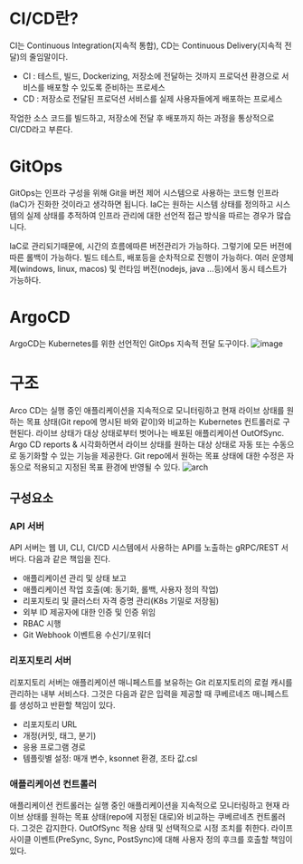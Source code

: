 # CI/CD란?
CI는 Continuous Integration(지속적 통합), CD는 Continuous Delivery(지속적 전달)의 줄임말이다.

- CI : 테스트, 빌드, Dockerizing, 저장소에 전달하는 것까지 프로덕션 환경으로 서비스를 배포할 수 있도록 준비하는 프로세스
- CD : 저장소로 전달된 프로덕션 서비스를 실제 사용자들에게 배포하는 프로세스

작업한 소스 코드를 빌드하고, 저장소에 전달 후 배포까지 하는 과정을 통상적으로 CI/CD라고 부른다.

# GitOps
GitOps는 인프라 구성을 위해 Git을 버전 제어 시스템으로 사용하는 코드형 인프라(IaC)가 진화한 것이라고 생각하면 됩니다.
IaC는 원하는 시스템 상태를 정의하고 시스템의 실제 상태를 추적하여 인프라 관리에 대한 선언적 접근 방식을 따르는 경우가 많습니다.

IaC로 관리되기때문에, 시간의 흐름에따른 버전관리가 가능하다.
그렇기에 모든 버전에따른 롤백이 가능하다.
빌드 테스트, 배포등을 순차적으로 진행이 가능하다.
여러 운영체제(windows, linux, macos) 및 런타임 버전(nodejs, java ...등)에서 동시 테스트가 가능하다.


# ArgoCD
ArgoCD는 Kubernetes를 위한 선언적인 GitOps 지속적 전달 도구이다.
![image](https://user-images.githubusercontent.com/23617635/150494196-1a522ccb-fab3-4809-8967-a27b877d21a7.png)


# 구조
Arco CD는 실행 중인 애플리케이션을 지속적으로 모니터링하고 현재 라이브 상태를 원하는 목표 상태(Git repo에 명시된 바와 같이)와 비교하는 Kubernetes 컨트롤러로 구현된다.
라이브 상태가 대상 상태로부터 벗어나는 배포된 애플리케이션 OutOfSync. Argo CD reports & 시각화하면서 라이브 상태를 원하는 대상 상태로 자동 또는 수동으로 동기화할 수 있는 기능을 제공한다. 
Git repo에서 원하는 목표 상태에 대한 수정은 자동으로 적용되고 지정된 목표 환경에 반영될 수 있다.
![arch](https://argo-cd.readthedocs.io/en/stable/assets/argocd_architecture.png)

## 구성요소
### API 서버
API 서버는 웹 UI, CLI, CI/CD 시스템에서 사용하는 API를 노출하는 gRPC/REST 서버다. 다음과 같은 책임을 진다.

- 애플리케이션 관리 및 상태 보고
- 애플리케이션 작업 호출(예: 동기화, 롤백, 사용자 정의 작업)
- 리포지토리 및 클러스터 자격 증명 관리(K8s 기밀로 저장됨)
- 외부 ID 제공자에 대한 인증 및 인증 위임
- RBAC 시행
- Git Webhook 이벤트용 수신기/포워더

### 리포지토리 서버
리포지토리 서버는 애플리케이션 매니페스트를 보유하는 Git 리포지토리의 로컬 캐시를 관리하는 내부 서비스다. 그것은 다음과 같은 입력을 제공할 때 쿠베르네즈 매니페스트를 생성하고 반환할 책임이 있다.

- 리포지토리 URL
- 개정(커밋, 태그, 분기)
- 응용 프로그램 경로
- 템플릿별 설정: 매개 변수, ksonnet 환경, 조타 값.csl

### 애플리케이션 컨트롤러
애플리케이션 컨트롤러는 실행 중인 애플리케이션을 지속적으로 모니터링하고 현재 라이브 상태를 원하는 목표 상태(repo에 지정된 대로)와 비교하는 쿠베르네츠 컨트롤러다. 
그것은 감지한다. OutOfSync 적용 상태 및 선택적으로 시정 조치를 취한다. 
라이프사이클 이벤트(PreSync, Sync, PostSync)에 대해 사용자 정의 후크를 호출할 책임이 있다.